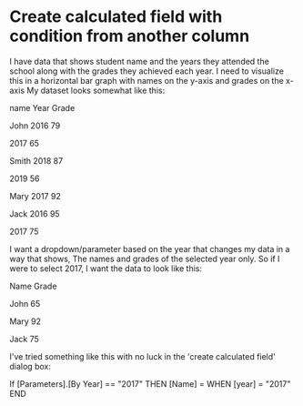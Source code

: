 
# Create calculated field with condition from another column

I have data that shows student name and the years they attended the school along with the grades they achieved each year.
I need to visualize this in a horizontal bar graph with names on the y-axis and grades on the x-axis
My dataset looks somewhat like this:




name
Year
Grade




John
2016
79



2017
65


Smith
2018
87



2019
56


Mary
2017
92


Jack
2016
95



2017
75




I want a dropdown/parameter based on the year that changes my data in a way that shows, The names and grades of the selected year only.
So if I were to select 2017, I want the data to look like this:




Name
Grade




John
65


Mary
92


Jack
75




I've tried something like this with no luck in the 'create calculated field' dialog box:

If [Parameters].[By Year] == "2017"
THEN
[Name] = WHEN [year] = "2017"
END


        